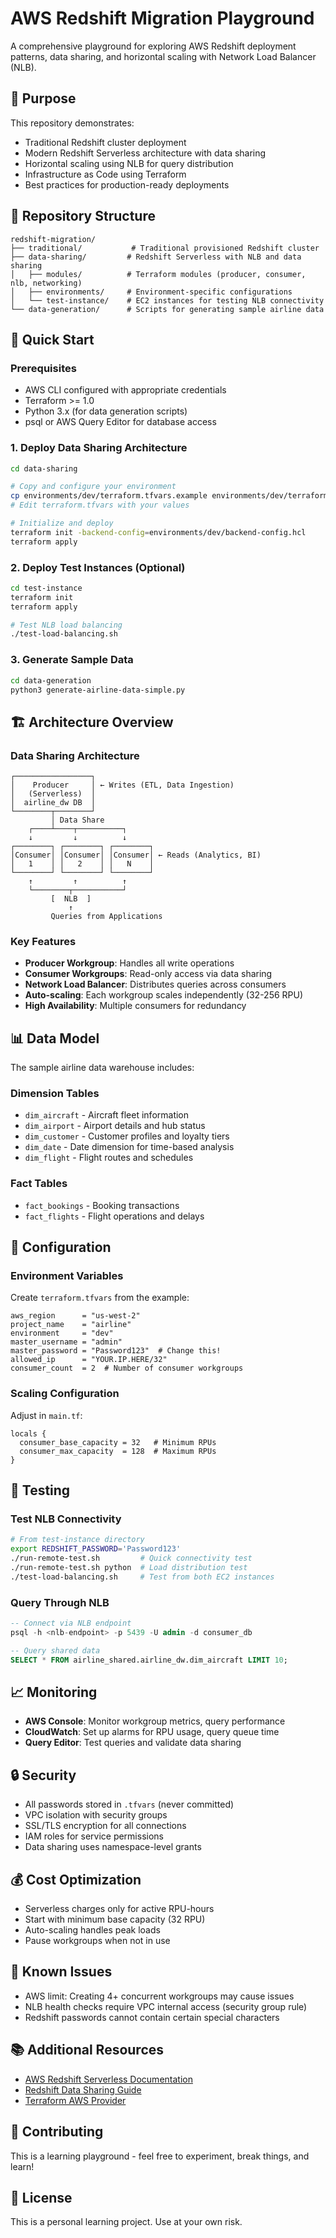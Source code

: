 # AWS Redshift Migration Playground

A comprehensive playground for exploring AWS Redshift deployment patterns, data sharing, and horizontal scaling with Network Load Balancer (NLB).

## 🎯 Purpose

This repository demonstrates:
- Traditional Redshift cluster deployment
- Modern Redshift Serverless architecture with data sharing
- Horizontal scaling using NLB for query distribution
- Infrastructure as Code using Terraform
- Best practices for production-ready deployments

## 📁 Repository Structure

```
redshift-migration/
├── traditional/           # Traditional provisioned Redshift cluster
├── data-sharing/         # Redshift Serverless with NLB and data sharing
│   ├── modules/          # Terraform modules (producer, consumer, nlb, networking)
│   ├── environments/     # Environment-specific configurations
│   └── test-instance/    # EC2 instances for testing NLB connectivity
└── data-generation/      # Scripts for generating sample airline data
```

## 🚀 Quick Start

### Prerequisites

- AWS CLI configured with appropriate credentials
- Terraform >= 1.0
- Python 3.x (for data generation scripts)
- psql or AWS Query Editor for database access

### 1. Deploy Data Sharing Architecture

```bash
cd data-sharing

# Copy and configure your environment
cp environments/dev/terraform.tfvars.example environments/dev/terraform.tfvars
# Edit terraform.tfvars with your values

# Initialize and deploy
terraform init -backend-config=environments/dev/backend-config.hcl
terraform apply
```

### 2. Deploy Test Instances (Optional)

```bash
cd test-instance
terraform init
terraform apply

# Test NLB load balancing
./test-load-balancing.sh
```

### 3. Generate Sample Data

```bash
cd data-generation
python3 generate-airline-data-simple.py
```

## 🏗️ Architecture Overview

### Data Sharing Architecture

```
┌─────────────────┐
│    Producer     │ ← Writes (ETL, Data Ingestion)
│   (Serverless)  │
│  airline_dw DB  │
└────────┬────────┘
         │ Data Share
    ┌────┴────┬──────────┐
    ↓         ↓          ↓
┌────────┐ ┌────────┐ ┌────────┐
│Consumer│ │Consumer│ │Consumer│ ← Reads (Analytics, BI)
│   1    │ │   2    │ │   N    │
└────────┘ └────────┘ └────────┘
    ↑         ↑          ↑
    └────────┬───────────┘
         [  NLB  ]
             ↑
         Queries from Applications
```

### Key Features

- **Producer Workgroup**: Handles all write operations
- **Consumer Workgroups**: Read-only access via data sharing
- **Network Load Balancer**: Distributes queries across consumers
- **Auto-scaling**: Each workgroup scales independently (32-256 RPU)
- **High Availability**: Multiple consumers for redundancy

## 📊 Data Model

The sample airline data warehouse includes:

### Dimension Tables
- `dim_aircraft` - Aircraft fleet information
- `dim_airport` - Airport details and hub status
- `dim_customer` - Customer profiles and loyalty tiers
- `dim_date` - Date dimension for time-based analysis
- `dim_flight` - Flight routes and schedules

### Fact Tables
- `fact_bookings` - Booking transactions
- `fact_flights` - Flight operations and delays

## 🔧 Configuration

### Environment Variables

Create `terraform.tfvars` from the example:

```hcl
aws_region      = "us-west-2"
project_name    = "airline"
environment     = "dev"
master_username = "admin"
master_password = "Password123"  # Change this!
allowed_ip      = "YOUR.IP.HERE/32"
consumer_count  = 2  # Number of consumer workgroups
```

### Scaling Configuration

Adjust in `main.tf`:

```hcl
locals {
  consumer_base_capacity = 32   # Minimum RPUs
  consumer_max_capacity  = 128  # Maximum RPUs
}
```

## 🧪 Testing

### Test NLB Connectivity

```bash
# From test-instance directory
export REDSHIFT_PASSWORD='Password123'
./run-remote-test.sh         # Quick connectivity test
./run-remote-test.sh python  # Load distribution test
./test-load-balancing.sh     # Test from both EC2 instances
```

### Query Through NLB

```sql
-- Connect via NLB endpoint
psql -h <nlb-endpoint> -p 5439 -U admin -d consumer_db

-- Query shared data
SELECT * FROM airline_shared.airline_dw.dim_aircraft LIMIT 10;
```

## 📈 Monitoring

- **AWS Console**: Monitor workgroup metrics, query performance
- **CloudWatch**: Set up alarms for RPU usage, query queue time
- **Query Editor**: Test queries and validate data sharing

## 🔒 Security

- All passwords stored in `.tfvars` (never committed)
- VPC isolation with security groups
- SSL/TLS encryption for all connections
- IAM roles for service permissions
- Data sharing uses namespace-level grants

## 💰 Cost Optimization

- Serverless charges only for active RPU-hours
- Start with minimum base capacity (32 RPU)
- Auto-scaling handles peak loads
- Pause workgroups when not in use

## 🐛 Known Issues

- AWS limit: Creating 4+ concurrent workgroups may cause issues
- NLB health checks require VPC internal access (security group rule)
- Redshift passwords cannot contain certain special characters

## 📚 Additional Resources

- [AWS Redshift Serverless Documentation](https://docs.aws.amazon.com/redshift/latest/mgmt/serverless.html)
- [Redshift Data Sharing Guide](https://docs.aws.amazon.com/redshift/latest/dg/datashare.html)
- [Terraform AWS Provider](https://registry.terraform.io/providers/hashicorp/aws/latest)

## 🤝 Contributing

This is a learning playground - feel free to experiment, break things, and learn!

## 📝 License

This is a personal learning project. Use at your own risk.